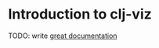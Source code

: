 # Introduction to clj-viz

TODO: write [great documentation](http://jacobian.org/writing/what-to-write/)
